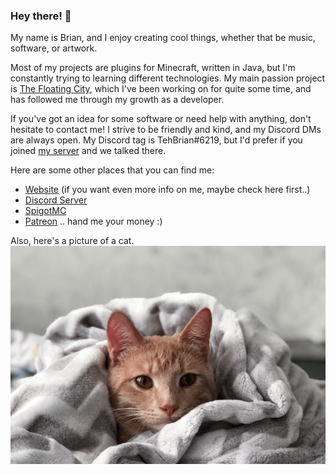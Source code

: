 ### Hey there! 👋

My name is Brian, and I enjoy creating cool things, whether that be music, software, or artwork.

Most of my projects are plugins for Minecraft, written in Java, but I'm constantly trying to learning different technologies. My main passion project is [The Floating City](https://thefloating.city), which I've been working on for quite some time, and has followed me through my growth as a developer.

If you've got an idea for some software or need help with anything, don't hesitate to contact me! I strive to be friendly and kind, and my Discord DMs are always open. My Discord tag is TehBrian#6219, but I'd prefer if you joined [my server](https://chat.tehbrian.xyz) and we talked there. 

Here are some other places that you can find me:
- [Website](https://tehbrian.xyz) (if you want even more info on me, maybe check here first..)
- [Discord Server](https://chat.tehbrian.xyz)
- [SpigotMC](https://www.spigotmc.org/members/tehbrian.335560/)
- [Patreon](https://patreon.com/tehbrian) .. hand me your money :)

Also, here's a picture of a cat.
![a picture of a cat](https://github.com/ItsTehBrian/ItsTehBrian/raw/main/cat.png)
